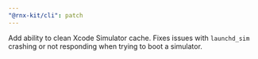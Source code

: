```yaml
---
"@rnx-kit/cli": patch
---
```


Add ability to clean Xcode Simulator cache. Fixes issues with `launchd_sim`
crashing or not responding when trying to boot a simulator.
